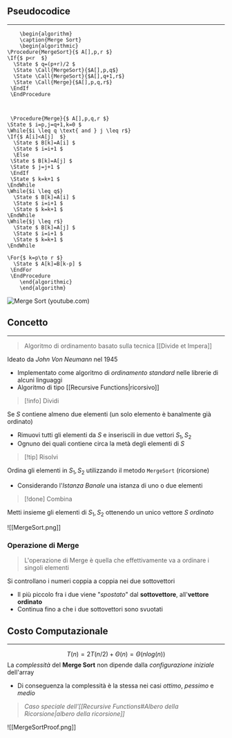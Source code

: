 ## Pseudocodice
---
```pseudo
	\begin{algorithm}
	\caption{Merge Sort}
	\begin{algorithmic}
\Procedure{MergeSort}{$ A[],p,r $}
\If{$ p<r  $}
  \State $ q=(p+r)/2 $
  \State \Call{MergeSort}{$A[],p,q$}
  \State \Call{MergeSort}{$A[],q+1,r$}
  \State \Call{Merge}{$A[],p,q,r$}
 \EndIf
 \EndProcedure



 \Procedure{Merge}{$ A[],p,q,r $}
\State $ i=p,j=q+1,k=0 $
\While{$i \leq q \text{ and } j \leq r$}
\If{$ A[i]<A[j]  $}
  \State $ B[k]=A[i] $
  \State $ i=i+1 $
  \Else 
 \State $ B[k]=A[j] $
 \State $ j=j+1 $
 \EndIf
 \State $ k=k+1 $
\EndWhile
\While{$i \leq q$}
  \State $ B[k]=A[i] $
  \State $ i=i+1 $
  \State $ k=k+1 $
\EndWhile
\While{$j \leq r$}
  \State $ B[k]=A[j] $
  \State $ i=i+1 $
  \State $ k=k+1 $
\EndWhile

\For{$ k=p\to r $}
  \State $ A[k]=B[k-p] $
 \EndFor
 \EndProcedure
	\end{algorithmic}
	\end{algorithm}
```
![Merge Sort (youtube.com)](https://www.youtube.com/watch?v=ZRPoEKHXTJg)
## Concetto
---
> Algoritmo di ordinamento basato sulla tecnica [[Divide et Impera]]

Ideato da *John Von Neumann* nel 1945
- Implementato come algoritmo di *ordinamento standard* nelle librerie di alcuni linguaggi
- Algoritmo di tipo [[Recursive Functions|ricorsivo]]

>[!info] Dividi

Se $S$ contiene almeno due elementi (un solo elemento è banalmente già ordinato)
- Rimuovi tutti gli elementi da $S$ e inseriscili in due vettori $S_{1},S_{2}$
- Ognuno dei quali contiene circa la metà degli elementi di $S$

>[!tip] Risolvi

Ordina gli elementi in $S_{1},S_{2}$ utilizzando il metodo `MergeSort` (ricorsione)
- Considerando l'*Istanza Banale* una istanza di uno o due elementi

>[!done] Combina

Metti insieme gli elementi di $S_{1},S_{2}$ ottenendo un unico vettore $S$ *ordinato*

![[MergeSort.png]]

### Operazione di Merge
> L'operazione di Merge è quella che effettivamente va a ordinare i singoli elementi

Si controllano i numeri coppia a coppia nei due sottovettori
- Il più piccolo fra i due viene "*spostato*" dal **sottovettore**, all'**vettore ordinato**
- Continua fino a che i due sottovettori sono svuotati

## Costo Computazionale
---
$$
T(n)=2T(n/2)+\Theta(n) = \Theta(nlog(n))
$$
La *complessità* del **Merge Sort** non dipende dalla *configurazione iniziale* dell'array
- Di conseguenza la complessità è la stessa nei casi *ottimo*, *pessimo* e *medio*

> *Caso speciale dell'[[Recursive Functions#Albero della Ricorsione|albero della ricorsione]]*

![[MergeSortProof.png]]